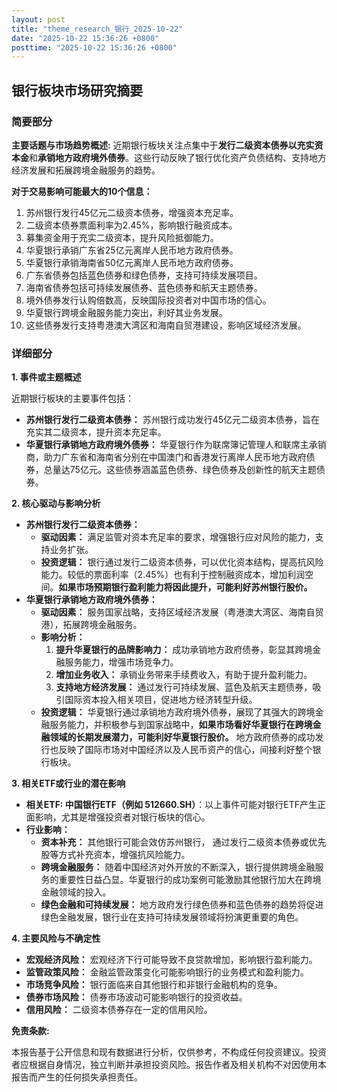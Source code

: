 ```yaml
---
layout: post
title: "theme_research_银行_2025-10-22"
date: "2025-10-22 15:36:26 +0800"
posttime: "2025-10-22 15:36:26 +0800"
---
```


## 银行板块市场研究摘要

### 简要部分

**主要话题与市场趋势概述:** 近期银行板块关注点集中于**发行二级资本债券以充实资本金**和**承销地方政府境外债券**。这些行动反映了银行优化资产负债结构、支持地方经济发展和拓展跨境金融服务的趋势。

**对于交易影响可能最大的10个信息：**

1. 苏州银行发行45亿元二级资本债券，增强资本充足率。
2. 二级资本债券票面利率为2.45%，影响银行融资成本。
3. 募集资金用于充实二级资本，提升风险抵御能力。
4. 华夏银行承销广东省25亿元离岸人民币地方政府债券。
5. 华夏银行承销海南省50亿元离岸人民币地方政府债券。
6. 广东省债券包括蓝色债券和绿色债券，支持可持续发展项目。
7. 海南省债券包括可持续发展债券、蓝色债券和航天主题债券。
8. 境外债券发行认购倍数高，反映国际投资者对中国市场的信心。
9. 华夏银行跨境金融服务能力突出，利好其业务发展。
10. 这些债券发行支持粤港澳大湾区和海南自贸港建设，影响区域经济发展。

### 详细部分

**1. 事件或主题概述**

近期银行板块的主要事件包括：
*   **苏州银行发行二级资本债券：** 苏州银行成功发行45亿元二级资本债券，旨在充实其二级资本，提升资本充足率。
*   **华夏银行承销地方政府境外债券：** 华夏银行作为联席簿记管理人和联席主承销商，助力广东省和海南省分别在中国澳门和香港发行离岸人民币地方政府债券，总量达75亿元。这些债券涵盖蓝色债券、绿色债券及创新性的航天主题债券。

**2. 核心驱动与影响分析**

*   **苏州银行发行二级资本债券：**
    *   **驱动因素：** 满足监管对资本充足率的要求，增强银行应对风险的能力，支持业务扩张。
    *   **投资逻辑：** 银行通过发行二级资本债券，可以优化资本结构，提高抗风险能力。较低的票面利率（2.45%）也有利于控制融资成本，增加利润空间。**如果市场预期银行盈利能力将因此提升，可能利好苏州银行股价。**
*   **华夏银行承销地方政府境外债券：**
    *   **驱动因素：** 服务国家战略，支持区域经济发展（粤港澳大湾区、海南自贸港），拓展跨境金融服务。
    *   **影响分析：**
        1.  **提升华夏银行的品牌影响力：** 成功承销地方政府债券，彰显其跨境金融服务能力，增强市场竞争力。
        2.  **增加业务收入：** 承销业务带来手续费收入，有助于提升盈利能力。
        3.  **支持地方经济发展：** 通过发行可持续发展、蓝色及航天主题债券，吸引国际资本投入相关项目，促进地方经济转型升级。
    *   **投资逻辑：** 华夏银行通过承销地方政府境外债券，展现了其强大的跨境金融服务能力，并积极参与到国家战略中，**如果市场看好华夏银行在跨境金融领域的长期发展潜力，可能利好华夏银行股价。** 地方政府债券的成功发行也反映了国际市场对中国经济以及人民币资产的信心，间接利好整个银行板块。

**3. 相关ETF或行业的潜在影响**

*   **相关ETF: 中国银行ETF（例如 512660.SH）**：以上事件可能对银行ETF产生正面影响，尤其是增强投资者对银行板块的信心。
*   **行业影响：**
    *   **资本补充：** 其他银行可能会效仿苏州银行， 通过发行二级资本债券或优先股等方式补充资本，增强抗风险能力。
    *   **跨境金融服务：** 随着中国经济对外开放的不断深入，银行提供跨境金融服务的重要性日益凸显。华夏银行的成功案例可能激励其他银行加大在跨境金融领域的投入。
    *   **绿色金融和可持续发展：** 地方政府发行绿色债券和蓝色债券的趋势将促进绿色金融发展，银行业在支持可持续发展领域将扮演更重要的角色。

**4. 主要风险与不确定性**

*   **宏观经济风险：** 宏观经济下行可能导致不良贷款增加，影响银行盈利能力。
*   **监管政策风险：** 金融监管政策变化可能影响银行的业务模式和盈利能力。
*   **市场竞争风险：** 银行面临来自其他银行和非银行金融机构的竞争。
*   **债券市场风险：** 债券市场波动可能影响银行的投资收益。
*   **信用风险：** 二级资本债券存在一定的信用风险。

**免责条款:**

本报告基于公开信息和现有数据进行分析，仅供参考，不构成任何投资建议。投资者应根据自身情况，独立判断并承担投资风险。报告作者及相关机构不对因使用本报告而产生的任何损失承担责任。